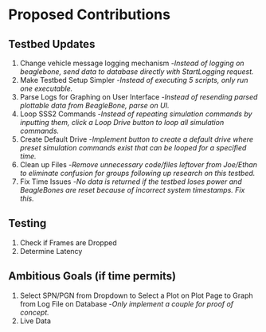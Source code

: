 # Proposed Contributions
## Testbed Updates
1. Change vehicle message logging mechanism 
   -*Instead of logging on beaglebone, send data to database directly with StartLogging request.*
2. Make Testbed Setup Simpler
   -*Instead of executing 5 scripts, only run one executable.*
3. Parse Logs for Graphing on User Interface
   -*Instead of resending parsed plottable data from BeagleBone, parse on UI.*
4. Loop SSS2 Commands
   -*Instead of repeating simulation commands by inputting them, click a Loop Drive button to loop all simulation commands.*
5. Create Default Drive
   -*Implement button to create a default drive where preset simulation commands exist that can be looped for a specified time.*
6. Clean up Files
   -*Remove unnecessary code/files leftover from Joe/Ethan to eliminate confusion for groups following up research on this testbed.*
7. Fix Time Issues
   -*No data is returned if the testbed loses power and BeagleBones are reset because of incorrect system timestamps. Fix this.*
## Testing
1. Check if Frames are Dropped
2. Determine Latency
## Ambitious Goals (if time permits)
1. Select SPN/PGN from Dropdown to Select a Plot on Plot Page to Graph from Log File on Database
   -*Only implement a couple for proof of concept.*
2. Live Data